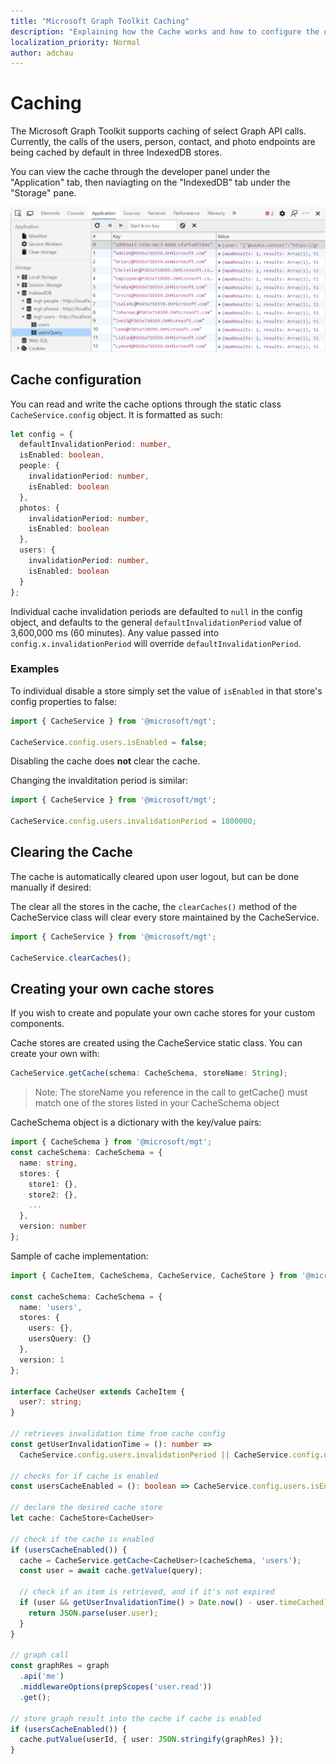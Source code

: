 ```yaml
---
title: "Microsoft Graph Toolkit Caching"
description: "Explaining how the Cache works and how to configure the options provided to developers"
localization_priority: Normal
author: adchau
---
```


# Caching

The Microsoft Graph Toolkit supports caching of select Graph API calls. Currently, the calls of the users, person, contact, and photo endpoints are being cached by default in three IndexedDB stores.

You can view the cache through the developer panel under the "Application" tab, then naviagting on the "IndexedDB" tab under the "Storage" pane.

![devtools indexedDB](images/indexedDBpanel.png)

## Cache configuration

You can read and write the cache options through the static class `CacheService.config` object. It is formatted as such:

```TypeScript
let config = {
  defaultInvalidationPeriod: number,
  isEnabled: boolean,
  people: {
    invalidationPeriod: number,
    isEnabled: boolean
  },
  photos: {
    invalidationPeriod: number,
    isEnabled: boolean
  },
  users: {
    invalidationPeriod: number,
    isEnabled: boolean
  }
};
```

Individual cache invalidation periods are defaulted to `null` in the config object, and defaults to the general `defaultInvalidationPeriod` value of 3,600,000 ms (60 minutes). Any value passed into `config.x.invalidationPeriod` will override `defaultInvalidationPeriod`.

### Examples

To individual disable a store simply set the value of `isEnabled` in that store's config properties to false:
```JavaScript
import { CacheService } from '@microsoft/mgt';

CacheService.config.users.isEnabled = false;
```
Disabling the cache does **not** clear the cache.

Changing the invalditation period is similar:

```JavaScript
import { CacheService } from '@microsoft/mgt';

CacheService.config.users.invalidationPeriod = 1800000;
```

## Clearing the Cache

The cache is automatically cleared upon user logout, but can be done manually if desired:

The clear all the stores in the cache, the `clearCaches()` method of the CacheService class will clear every store maintained by the CacheService.

```JavaScript
import { CacheService } from '@microsoft/mgt';

CacheService.clearCaches();
```

## Creating your own cache stores

If you wish to create and populate your own cache stores for your custom components.

Cache stores are created using the CacheService static class. You can create your own with:
```JavaScript
CacheService.getCache(schema: CacheSchema, storeName: String);
```
> Note: The storeName you reference in the call to getCache() must match one of the stores listed in your CacheSchema object

CacheSchema object is a dictionary with the key/value pairs:
```TypeScript
import { CacheSchema } from '@microsoft/mgt';
const cacheSchema: CacheSchema = {
  name: string,
  stores: {
    store1: {},
    store2: {},
    ...
  },
  version: number
};
```

Sample of cache implementation:

```TypeScript
import { CacheItem, CacheSchema, CacheService, CacheStore } from '@microsoft/mgt';

const cacheSchema: CacheSchema = {
  name: 'users',
  stores: {
    users: {},
    usersQuery: {}
  },
  version: 1
};

interface CacheUser extends CacheItem {
  user?: string;
}

// retrieves invalidation time from cache config
const getUserInvalidationTime = (): number =>
  CacheService.config.users.invalidationPeriod || CacheService.config.defaultInvalidationPeriod;

// checks for if cache is enabled
const usersCacheEnabled = (): boolean => CacheService.config.users.isEnabled && CacheService.config.isEnabled;

// declare the desired cache store
let cache: CacheStore<CacheUser>

// check if the cache is enabled
if (usersCacheEnabled()) {
  cache = CacheService.getCache<CacheUser>(cacheSchema, 'users');
  const user = await cache.getValue(query);

  // check if an item is retrieved, and if it's not expired
  if (user && getUserInvalidationTime() > Date.now() - user.timeCached) {
    return JSON.parse(user.user);
  }
}

// graph call
const graphRes = graph
  .api('me')
  .middlewareOptions(prepScopes('user.read'))
  .get();

// store graph result into the cache if cache is enabled
if (usersCacheEnabled()) {
  cache.putValue(userId, { user: JSON.stringify(graphRes) });
}
```

